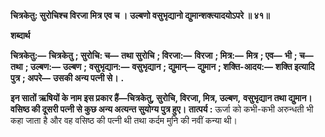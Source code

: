 **चित्रकेतु: सुरोचिश्च विरजा मित्र एव च ।** **उल्बणो वसुभृद्यानो द्युमान्शक्त्यादयोऽपरे ॥ ४१॥** 

**शब्दार्थ** 

**चित्रकेतु:—** **चित्रकेतु** **; सुरोचि: च—** **तथा सुरोचि** **; विरजा:—** **विरजा** **; मित्र:—** **मित्र** **; एव—** **भी** **; च—** **तथा** **; उल्बण:—** **उल्बण** **;** **वसुभृद्यान:—** **वसुभृद्यान** **; द्युमान्—** **द्युमान** **; शक्ति-आदय:—** **शक्ति इत्यादि पुत्र** **; अपरे—** **उसकी अन्य पत्नी से।** **.** 

**इन सातों ऋषियों के नाम इस प्रकार हैं—चित्रकेतु, सुरोचि, विरजा, मित्र, उल्बण,** **वसुभृद्यान तथा द्युमान। वसिष्ठ की दूसरी पत्नी से कुछ अन्य अत्यन्त सुयोग्य पुत्र हुए।** **तात्पर्य :** ऊर्जा को कभी-कभी अरुन्धती भी कहा जाता है और वह वसिष्ठ की पत्नी थी तथा कर्दम मुनि की नवीं कन्या थी।  